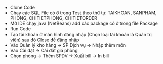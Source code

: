- Clone Code
- Chạy các SQL File có ở trong Test theo thứ tự: TAIKHOAN, SANPHAM, PHONG, CHITIETPHONG, CHITIETORDER
- Mở IDE chạy java (NetBeans) add các package có ở trong file Package
- Run Code
- Tạo tài khoản ở màn hình đăng nhập (Chọn loại tài khoản là Quản trị viên) sau đó Close để đăng nhập
- Vào Quản lý kho hàng -> SP Dịch vụ -> Nhập thêm món
- Vào Cài đặt -> Cài đặt giá phòng
- Chọn phòng -> Thêm SPDV -> Xuất bill -> In bill